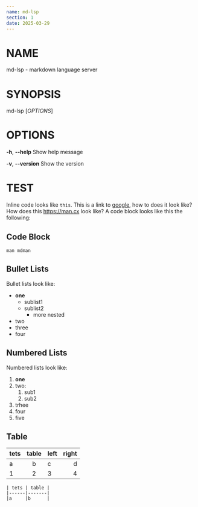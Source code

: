 ```yaml
---
name: md-lsp
section: 1
date: 2025-03-29
---
```


# NAME
md-lsp - markdown language server

# SYNOPSIS
md-lsp [*OPTIONS*]

# OPTIONS
**-h**, **--help**
    Show help message

**-v**, **--version**
    Show the version
        
# TEST
Inline code looks like `this`. This is a link to [google](https://google.com), how to does it look like?
How does this https://man.cx look like?
A code block looks like this the following:

## Code Block
```
man mdman
```

## Bullet Lists
Bullet lists look like:
- **one**
  - sublist1
  - sublist2
    - more nested
- two
- three
- four


## Numbered Lists
Numbered lists look like:
1. **one**
2. two:
    1. sub1
    2. sub2
3. trhee
4. four
5. five

## Table

| tets | table | left | right |
|------|:-----:|:-----|------:|
|a     |b      | c    | d     |
| 1    |    2  |  3   |   4   |


```
| tets | table |
|------|-------|
|a     |b      |
```
